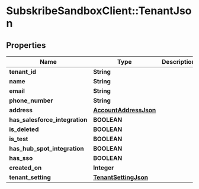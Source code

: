 # SubskribeSandboxClient::TenantJson

## Properties
Name | Type | Description | Notes
------------ | ------------- | ------------- | -------------
**tenant_id** | **String** |  | [optional] 
**name** | **String** |  | [optional] 
**email** | **String** |  | [optional] 
**phone_number** | **String** |  | [optional] 
**address** | [**AccountAddressJson**](AccountAddressJson.md) |  | [optional] 
**has_salesforce_integration** | **BOOLEAN** |  | [optional] 
**is_deleted** | **BOOLEAN** |  | [optional] 
**is_test** | **BOOLEAN** |  | [optional] 
**has_hub_spot_integration** | **BOOLEAN** |  | [optional] 
**has_sso** | **BOOLEAN** |  | [optional] 
**created_on** | **Integer** |  | [optional] 
**tenant_setting** | [**TenantSettingJson**](TenantSettingJson.md) |  | [optional] 


